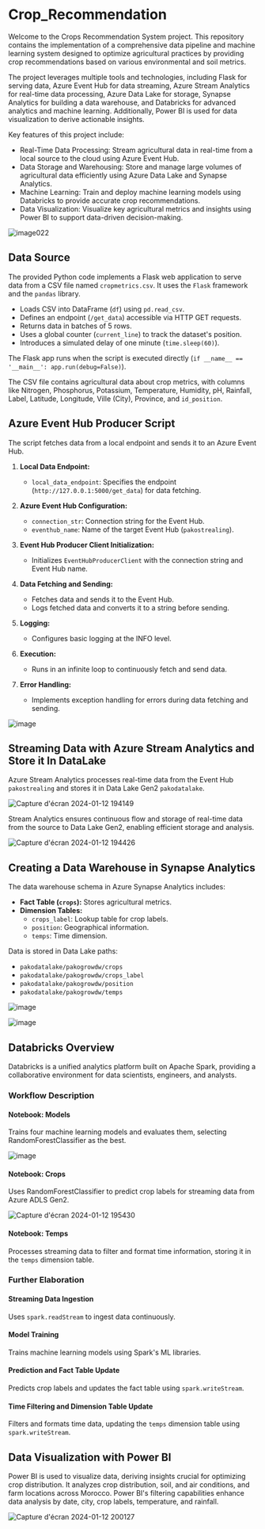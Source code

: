 # Crop_Recommendation
Welcome to the Crops Recommendation System project. This repository contains the implementation of a comprehensive data pipeline and machine learning system designed to optimize agricultural practices by providing crop recommendations based on various environmental and soil metrics.

The project leverages multiple tools and technologies, including Flask for serving data, Azure Event Hub for data streaming, Azure Stream Analytics for real-time data processing, Azure Data Lake for storage, Synapse Analytics for building a data warehouse, and Databricks for advanced analytics and machine learning. Additionally, Power BI is used for data visualization to derive actionable insights.

Key features of this project include:

- Real-Time Data Processing: Stream agricultural data in real-time from a local source to the cloud using Azure Event Hub.
- Data Storage and Warehousing: Store and manage large volumes of agricultural data efficiently using Azure Data Lake and Synapse Analytics.
- Machine Learning: Train and deploy machine learning models using Databricks to provide accurate crop recommendations.
- Data Visualization: Visualize key agricultural metrics and insights using Power BI to support data-driven decision-making.

![image022](https://github.com/user-attachments/assets/d1e49c72-d0fe-4aba-a447-5897bdfc0094)

## Data Source

The provided Python code implements a Flask web application to serve data from a CSV file named `cropmetrics.csv`. It uses the `Flask` framework and the `pandas` library.

- Loads CSV into DataFrame (`df`) using `pd.read_csv`.
- Defines an endpoint (`/get_data`) accessible via HTTP GET requests.
- Returns data in batches of 5 rows.
- Uses a global counter (`current_line`) to track the dataset's position.
- Introduces a simulated delay of one minute (`time.sleep(60)`).

The Flask app runs when the script is executed directly (`if __name__ == '__main__': app.run(debug=False)`).

The CSV file contains agricultural data about crop metrics, with columns like Nitrogen, Phosphorus, Potassium, Temperature, Humidity, pH, Rainfall, Label, Latitude, Longitude, Ville (City), Province, and `id_position`.




## Azure Event Hub Producer Script

The script fetches data from a local endpoint and sends it to an Azure Event Hub.

1. **Local Data Endpoint:**
    - `local_data_endpoint`: Specifies the endpoint (`http://127.0.0.1:5000/get_data`) for data fetching.

2. **Azure Event Hub Configuration:**
    - `connection_str`: Connection string for the Event Hub.
    - `eventhub_name`: Name of the target Event Hub (`pakostrealing`).

3. **Event Hub Producer Client Initialization:**
    - Initializes `EventHubProducerClient` with the connection string and Event Hub name.

4. **Data Fetching and Sending:**
    - Fetches data and sends it to the Event Hub.
    - Logs fetched data and converts it to a string before sending.

5. **Logging:**
    - Configures basic logging at the INFO level.

6. **Execution:**
    - Runs in an infinite loop to continuously fetch and send data.

7. **Error Handling:**
    - Implements exception handling for errors during data fetching and sending.

![image](https://github.com/user-attachments/assets/435a4565-4110-409b-8c81-187d28178d7c)

## Streaming Data with Azure Stream Analytics and Store it In DataLake

Azure Stream Analytics processes real-time data from the Event Hub `pakostrealing` and stores it in Data Lake Gen2 `pakodatalake`.

![Capture d'écran 2024-01-12 194149](https://github.com/user-attachments/assets/ae221bdd-4d26-4983-a7a0-fd20230394a6)

Stream Analytics ensures continuous flow and storage of real-time data from the source to Data Lake Gen2, enabling efficient storage and analysis.

![Capture d'écran 2024-01-12 194426](https://github.com/user-attachments/assets/2e847fb1-8956-477e-8904-efb819475747)


## Creating a Data Warehouse in Synapse Analytics

The data warehouse schema in Azure Synapse Analytics includes:

- **Fact Table (`crops`):** Stores agricultural metrics.
- **Dimension Tables:** 
  - `crops_label`: Lookup table for crop labels.
  - `position`: Geographical information.
  - `temps`: Time dimension.

Data is stored in Data Lake paths:
- `pakodatalake/pakogrowdw/crops`
- `pakodatalake/pakogrowdw/crops_label`
- `pakodatalake/pakogrowdw/position`
- `pakodatalake/pakogrowdw/temps`

![image](https://github.com/user-attachments/assets/140ae9ce-66e9-4b03-acfb-747d30f89f72)

![image](https://github.com/user-attachments/assets/bee636cd-219c-4bdf-a694-f921c66cf430)

## Databricks Overview

Databricks is a unified analytics platform built on Apache Spark, providing a collaborative environment for data scientists, engineers, and analysts.

### Workflow Description

#### Notebook: Models

Trains four machine learning models and evaluates them, selecting RandomForestClassifier as the best.

![image](https://github.com/user-attachments/assets/d48bb36a-e1e4-487c-9923-61cbe09c5abe)


#### Notebook: Crops

Uses RandomForestClassifier to predict crop labels for streaming data from Azure ADLS Gen2.

![Capture d'écran 2024-01-12 195430](https://github.com/user-attachments/assets/ef613204-10b1-4843-aa03-ca62c99e1a96)


#### Notebook: Temps

Processes streaming data to filter and format time information, storing it in the `temps` dimension table.

### Further Elaboration

#### Streaming Data Ingestion

Uses `spark.readStream` to ingest data continuously.

#### Model Training

Trains machine learning models using Spark's ML libraries.

#### Prediction and Fact Table Update

Predicts crop labels and updates the fact table using `spark.writeStream`.

#### Time Filtering and Dimension Table Update

Filters and formats time data, updating the `temps` dimension table using `spark.writeStream`.

## Data Visualization with Power BI

Power BI is used to visualize data, deriving insights crucial for optimizing crop distribution. It analyzes crop distribution, soil, and air conditions, and farm locations across Morocco. Power BI's filtering capabilities enhance data analysis by date, city, crop labels, temperature, and rainfall.

![Capture d'écran 2024-01-12 200127](https://github.com/user-attachments/assets/a41a5c2d-615c-48aa-9efe-e38c6bf09d2b)

